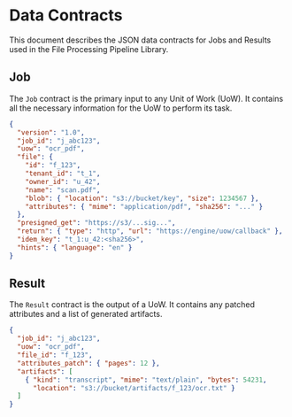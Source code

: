 # Data Contracts

This document describes the JSON data contracts for Jobs and Results used in the File Processing Pipeline Library.

## Job

The `Job` contract is the primary input to any Unit of Work (UoW). It contains all the necessary information for the UoW to perform its task.

```json
{
  "version": "1.0",
  "job_id": "j_abc123",
  "uow": "ocr_pdf",
  "file": {
    "id": "f_123",
    "tenant_id": "t_1",
    "owner_id": "u_42",
    "name": "scan.pdf",
    "blob": { "location": "s3://bucket/key", "size": 1234567 },
    "attributes": { "mime": "application/pdf", "sha256": "..." }
  },
  "presigned_get": "https://s3/...sig...",
  "return": { "type": "http", "url": "https://engine/uow/callback" },
  "idem_key": "t_1:u_42:<sha256>",
  "hints": { "language": "en" }
}
```

## Result

The `Result` contract is the output of a UoW. It contains any patched attributes and a list of generated artifacts.

```json
{
  "job_id": "j_abc123",
  "uow": "ocr_pdf",
  "file_id": "f_123",
  "attributes_patch": { "pages": 12 },
  "artifacts": [
    { "kind": "transcript", "mime": "text/plain", "bytes": 54231,
      "location": "s3://bucket/artifacts/f_123/ocr.txt" }
  ]
}
```

